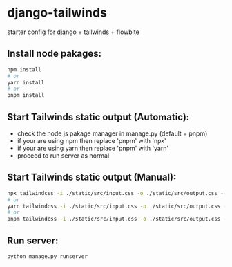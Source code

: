# django-tailwinds
starter config for django + tailwinds + flowbite

## Install node pakages:
```bash
npm install
# or
yarn install
# or
pnpm install
```
## Start Tailwinds static output (Automatic):
- check the node js pakage manager in manage.py (default = pnpm)
- if your are using npm then replace 'pnpm' with 'npx'
- if your are using yarn then replace 'pnpm' with 'yarn'
- proceed to run server as normal
## Start Tailwinds static output (Manual):
```bash
npx tailwindcss -i ./static/src/input.css -o ./static/src/output.css --watch
# or
yarn tailwindcss -i ./static/src/input.css -o ./static/src/output.css --watch
# or
pnpm tailwindcss -i ./static/src/input.css -o ./static/src/output.css --watch
```
## Run server:
```bash
python manage.py runserver      
```
